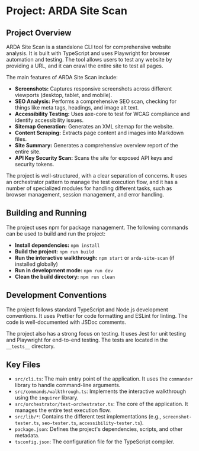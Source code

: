 
# Project: ARDA Site Scan

## Project Overview

ARDA Site Scan is a standalone CLI tool for comprehensive website analysis. It is built with TypeScript and uses Playwright for browser automation and testing. The tool allows users to test any website by providing a URL, and it can crawl the entire site to test all pages.

The main features of ARDA Site Scan include:

*   **Screenshots:** Captures responsive screenshots across different viewports (desktop, tablet, and mobile).
*   **SEO Analysis:** Performs a comprehensive SEO scan, checking for things like meta tags, headings, and image alt text.
*   **Accessibility Testing:** Uses axe-core to test for WCAG compliance and identify accessibility issues.
*   **Sitemap Generation:** Generates an XML sitemap for the website.
*   **Content Scraping:** Extracts page content and images into Markdown files.
*   **Site Summary:** Generates a comprehensive overview report of the entire site.
*   **API Key Security Scan:** Scans the site for exposed API keys and security tokens.

The project is well-structured, with a clear separation of concerns. It uses an orchestrator pattern to manage the test execution flow, and it has a number of specialized modules for handling different tasks, such as browser management, session management, and error handling.

## Building and Running

The project uses npm for package management. The following commands can be used to build and run the project:

*   **Install dependencies:** `npm install`
*   **Build the project:** `npm run build`
*   **Run the interactive walkthrough:** `npm start` or `arda-site-scan` (if installed globally)
*   **Run in development mode:** `npm run dev`
*   **Clean the build directory:** `npm run clean`

## Development Conventions

The project follows standard TypeScript and Node.js development conventions. It uses Prettier for code formatting and ESLint for linting. The code is well-documented with JSDoc comments.

The project also has a strong focus on testing. It uses Jest for unit testing and Playwright for end-to-end testing. The tests are located in the `__tests__` directory.

## Key Files

*   `src/cli.ts`: The main entry point of the application. It uses the `commander` library to handle command-line arguments.
*   `src/commands/walkthrough.ts`: Implements the interactive walkthrough using the `inquirer` library.
*   `src/orchestrator/test-orchestrator.ts`: The core of the application. It manages the entire test execution flow.
*   `src/lib/*`: Contains the different test implementations (e.g., `screenshot-tester.ts`, `seo-tester.ts`, `accessibility-tester.ts`).
*   `package.json`: Defines the project's dependencies, scripts, and other metadata.
*   `tsconfig.json`: The configuration file for the TypeScript compiler.

